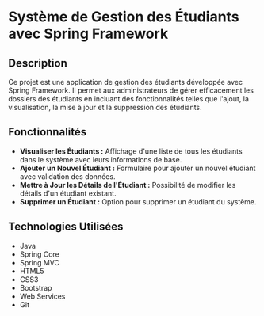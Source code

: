 # Système de Gestion des Étudiants avec Spring Framework

## Description
Ce projet est une application de gestion des étudiants développée avec Spring Framework. Il permet aux administrateurs de gérer efficacement les dossiers des étudiants en incluant des fonctionnalités telles que l'ajout, la visualisation, la mise à jour et la suppression des étudiants.

## Fonctionnalités
- **Visualiser les Étudiants :** Affichage d'une liste de tous les étudiants dans le système avec leurs informations de base.
- **Ajouter un Nouvel Étudiant :** Formulaire pour ajouter un nouvel étudiant avec validation des données.
- **Mettre à Jour les Détails de l'Étudiant :** Possibilité de modifier les détails d'un étudiant existant.
- **Supprimer un Étudiant :** Option pour supprimer un étudiant du système.

## Technologies Utilisées
- Java
- Spring Core
- Spring MVC
- HTML5
- CSS3
- Bootstrap
- Web Services
- Git

